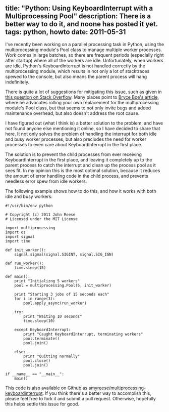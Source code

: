 title: "Python: Using KeyboardInterrupt with a Multiprocessing Pool"
description: There is a better way to do it, and noone has posted it yet.
tags: python, howto
date: 2011-05-31
---
I've recently been working on a parallel processing task in Python, using the multiprocessing module's Pool
class to manage multiple worker processes.  Work comes in large batches, so there are frequent periods
(especially right after startup) where all of the workers are idle.  Unfortunately, when workers are idle,
Python's KeyboardInterrupt is not handled correctly by the multiprocessing module, which results in not only
a lot of stacktraces spewed to the console, but also means the parent process will hang indefinitely.

There is quite a lot of suggestions for mitigating this issue, such as given in [this question on Stack
Overflow][so-keyboardinterrupt].  Many places point to [Bryce Boe's article][bryceboe-keyboardinterrupt],
where he advocates rolling your own replacement for the multiprocessing module's Pool class, but that seems
to not only invite bugs and added maintenance overhead, but also doesn't address the root cause.

I have figured out (what I think is) a better solution to the problem, and have not found anyone else
mentioning it online, so I have decided to share that here.  It not only solves the problem of handling the
interrupt for both idle and busy worker processes, but also precludes the need for worker processes to even
care about KeyboardInterrupt in the first place.

The solution is to prevent the child processes from ever receiving KeyboardInterrupt in the first place, and
leaving it completely up to the parent process to catch the interrupt and clean up the process pool as it
sees fit.  In my opinion this is the most optimal solution, because it reduces the amount of error handling
code in the child process, and prevents needless error spew from idle workers.

The following example shows how to do this, and how it works with both idle and busy workers: 

    #!/usr/bin/env python

    # Copyright (c) 2011 John Reese
    # Licensed under the MIT License

    import multiprocessing
    import os
    import signal
    import time

    def init_worker():
        signal.signal(signal.SIGINT, signal.SIG_IGN)

    def run_worker():
        time.sleep(15)
        
    def main():
        print "Initializng 5 workers"
        pool = multiprocessing.Pool(5, init_worker)

        print "Starting 3 jobs of 15 seconds each"
        for i in range(3):
            pool.apply_async(run_worker)

        try:
            print "Waiting 10 seconds"
            time.sleep(10)

        except KeyboardInterrupt:
            print "Caught KeyboardInterrupt, terminating workers"
            pool.terminate()
            pool.join()

        else:
            print "Quitting normally"
            pool.close()
            pool.join()

    if __name__ == "__main__":
        main()

This code is also available on Github as [amyreese/multiprocessing-keyboardinterrupt][github-keyboardinterrupt].
If you think there's a better way to accomplish this, please feel free to fork it and submit a pull request.
Otherwise, hopefully this helps settle this issue for good.

[so-keyboardinterrupt]: http://stackoverflow.com/questions/1408356/keyboard-interrupts-with-pythons-multiprocessing-pool "Keyboard Interrupts with python's multiprocessing Pool on Stack Overflow"
[bryceboe-keyboardinterrupt]: http://www.bryceboe.com/2010/08/26/python-multiprocessing-and-keyboardinterrupt/ "Python Multiprocessing and KeyboardInterrupt by Bryce Boe"
[github-keyboardinterrupt]: http://github.com/amyreese/multiprocessing-keyboardinterrupt "amyreese/multiprocessing-keyboardinterrupt on Github"

